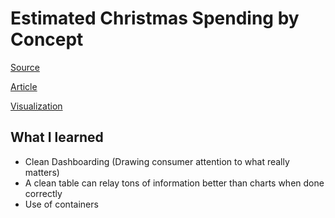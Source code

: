 # Estimated Christmas Spending by Concept

[Source](https://data.world/makeovermonday/2019w52)

[Article](https://www2.deloitte.com/uk/en/pages/consumer-business/articles/deloitte-christmas-survey-2019.html)

[Visualization](https://public.tableau.com/views/MM2019W52/Dashboard1?:display_count=y&publish=yes&:origin=viz_share_link)

## What I learned

- Clean Dashboarding (Drawing consumer attention to what really matters)
- A clean table can relay tons of information better than charts when done correctly
- Use of containers

	
